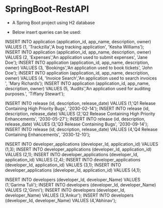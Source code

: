 # SpringBoot-RestAPI

- A Spring Boot project using H2 database

- Below insert queries can be used:

INSERT INTO application (application_id, app_name, description, owner) VALUES (1, 'Trackzilla','A bug tracking application', 'Kesha Williams');
INSERT INTO application (application_id, app_name, description, owner) VALUES (2, 'Expenses','An application used to submit expenses', 'Jane Doe');
INSERT INTO application (application_id, app_name, description, owner) VALUES (3, 'Bookings','An application used to book tickets', 'John Doe');
INSERT INTO application (application_id, app_name, description, owner) VALUES (4, 'Invoice Search','An application used to search invoices ', 'Mary Richards');
INSERT INTO application (application_id, app_name, description, owner) VALUES (5, 'Audits','An application used for auditing purposes.', 'Tiffany Stewart');

INSERT INTO release (id, description, release_date) VALUES (1,'Q1 Release Containing High Priority Bugs', '2030-02-14');
INSERT INTO release (id, description, release_date) VALUES (2,'Q2 Release Containing High Priority Enhancements', '2030-05-27');
INSERT INTO release (id, description, release_date) VALUES (3,'Q3 Release Containing Bugs', '2030-09-14');
INSERT INTO release (id, description, release_date) VALUES (4,'Q4 Release Containing Enhancements', '2030-12-10');

INSERT INTO developer_applications (developer_Id, application_id) VALUES (1,3);
INSERT INTO developer_applications (developer_Id, application_id) VALUES (2,1);
INSERT INTO developer_applications (developer_Id, application_id) VALUES (2,4);
INSERT INTO developer_applications (developer_Id, application_id) VALUES (3,1);
INSERT INTO developer_applications (developer_Id, application_id) VALUES (4,1);

INSERT INTO developers (developer_Id, developer_Name) VALUES (1,'Garima Tuli');
INSERT INTO developers (developer_Id, developer_Name) VALUES (2,'Ginni');
INSERT INTO developers (developer_Id, developer_Name) VALUES (3,'Ankur');
INSERT INTO developers (developer_Id, developer_Name) VALUES (4,'Abhinav');
